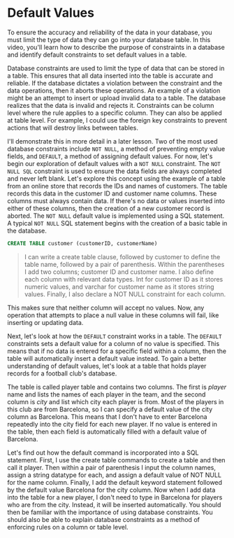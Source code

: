 # Default Values

To ensure the accuracy and reliability of the data in your database, you must limit the type of data they can go into your database table. In this video, you'll learn how to describe the purpose of constraints in a database and identify default constraints to set default values in a table. 

Database constraints are used to limit the type of data that can be stored in a table. This ensures that all data inserted into the table is accurate and reliable. If the database dictates a violation between the constraint and the data operations, then it aborts these operations. An example of a violation might be an attempt to insert or upload invalid data to a table. The database realizes that the data is invalid and rejects it. Constraints can be column level where the rule applies to a specific column. They can also be applied at table level. For example, I could use the foreign key constraints to prevent actions that will destroy links between tables. 

I'll demonstrate this in more detail in a later lesson. Two of the most used database constraints include `NOT NULL`, a method of preventing empty value fields, and `DEFAULT`, a method of assigning default values. For now, let's begin our exploration of default values with a `NOT NULL` constraint. The `NOT NULL SQL` constraint is used to ensure the data fields are always completed and never left blank. Let's explore this concept using the example of a table from an online store that records the IDs and names of customers. The table records this data in the customer ID and customer name columns. These columns must always contain data. If there's no data or values inserted into either of these columns, then the creation of a new customer record is aborted. The `NOT NULL` default value is implemented using a SQL statement. A typical `NOT NULL` SQL statement begins with the creation of a basic table in the database. 

```sql
CREATE TABLE customer (customerID, customerName)
```

> I can write a create table clause, followed by customer to define the table name, followed by a pair of parenthesis. Within the parentheses I add two columns; customer ID and customer name. I also define each column with relevant data types. Int for customer ID as it stores numeric values, and varchar for customer name as it stores string values. Finally, I also declare a NOT NULL constraint for each column. 

This makes sure that neither column will accept no values. Now, any operation that attempts to place a null value in these columns will fail, like inserting or updating data. 

Next, let's look at how the `DEFAULT` constraint works in a table. The `DEFAULT` constraints sets a default value for a column of no value is specified. This means that if no data is entered for a specific field within a column, then the table will automatically insert a default value instead. To gain a better understanding of default values, let's look at a table that holds player records for a football club's database. 

The table is called player table and contains two columns. The first is _player_ name and lists the names of each player in the team, and the second column is _city_ and list which city each player is from. Most of the players in this club are from Barcelona, so I can specify a default value of the city column as Barcelona. This means that I don't have to enter Barcelona repeatedly into the city field for each new player. If no value is entered in the table, then each field is automatically filled with a default value of Barcelona. 

Let's find out how the default command is incorporated into a SQL statement. First, I use the create table commands to create a table and then call it player. Then within a pair of parenthesis I input the column names, assign a string datatype for each, and assign a default value of NOT NULL for the name column. Finally, I add the default keyword statement followed by the default value Barcelona for the city column. Now when I add data into the table for a new player, I don't need to type in Barcelona for players who are from the city. Instead, it will be inserted automatically. You should then be familiar with the importance of using database constraints. You should also be able to explain database constraints as a method of enforcing rules on a column or table level.